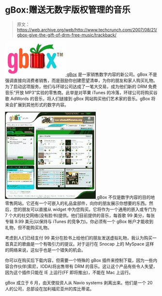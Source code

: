 # gBox:赠送无数字版权管理的音乐

> 原文：<https://web.archive.org/web/http://www.techcrunch.com/2007/08/21/gbox-give-the-gift-of-drm-free-music/trackback/>

[![gboxlogo.png](img/d5100f91decb59fdd57c3dfba768a81e.png) ](https://web.archive.org/web/20150806045636/http://gbox.com/) [gBox](https://web.archive.org/web/20150806045636/http://www.crunchbase.com/company/gbox) 是一家销售数字内容的新公司。gBox 不是强调直接向消费者销售，而是鼓励你创建愿望清单，为你的朋友和家人购买礼物。为了启动这项服务，他们与环球公司达成了一笔大交易，成为他们新的 DRM 免费音乐“开放 MP3”实验的零售商。此举是对苹果 iTunes 的冷落，环球公司将购买谷歌 AdWords 的音乐，将人们链接到 gBox 网站购买他们艺术家的音乐。gBox 将来会扩展到其他形式的数字内容。

[![gboxsmall.png](img/b72a57530003f31fb52854ffbf1f48e3.png) ](https://web.archive.org/web/20150806045636/http://tctechcrunch2011.files.wordpress.com/2007/08/gboxscreen.png) gBox 不仅是数字内容的目的地零售网站。它还有一个可嵌入的礼品盒部件，向你的朋友展示你想要的东西。然后，您的朋友可以直接从 widget 中为您购买。它将作为一个通用的嵌入或专门为 7 个大的社交网络(没有脸书)提供。他们目前提供的音乐，每首歌 99 美分，每张专辑 9.99 美元(以保持与 iTunes 的竞争力)。你必须有一个 gBox 帐户才能收到礼物，但不能购买礼物。

考虑到人们已经支付 99 美分在脸书上给他们的朋友发送虚拟礼物，我认为购买一首真正的歌曲是一个有吸引力的提议。对于运行在 Snocap 上的 MySpace 这样的网络来说，这似乎也是一个错失的机会。

你可以在购买后下载内容，但需要一个特殊的 gBox 插件来控制下载，因为一些内容合作伙伴(索尼，IODA)将出售带有 DRM 的音乐。这让这个产品有些令人失望，因为这个插件只能在 IE 上运行(FF 即将推出)，不能在 Mac 上运行。

gBox 成立于 6 月，由天使投资人从 Navio systems 剥离出来。他们是一个 20 人的公司，总部设在加利福尼亚州的库比蒂诺。
